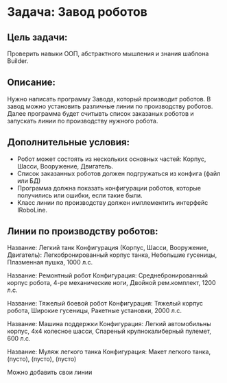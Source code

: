 Задача: Завод роботов
=======

Цель задачи:
-------
Проверить навыки ООП, абстрактного мышления и знания шаблона Builder.

Описание:
-------
Нужно написать программу Завода, который производит роботов. В завод можно установить различные линии по производству роботов. Далее программа будет считывть список заказаных роботов и запускать линии по производству нужного робота.  

Дополнительные условия:
-------
* Робот может состоять из нескольких основных частей: Корпус, Шасси, Вооружение, Двигатель.
* Список заказанных роботов должен подгружаться из конфига (файл или БД)
* Программа должна показать конфигурации роботов, которые получились или ошибки, если такие были.
* Класс линии по производству должен имплементить интерфейс IRoboLine.

Линии по производству роботов:
-------
Название: Легкий танк
Конфигурация (Корпус, Шасси, Вооружение, Двигатель): Легкобронированный корпус танка, Небольшие гусеницы, Плазменная пушка, 1000 л.с.

Название: Ремонтный робот
Конфигурация: Среднебронированный корпус робота, 4-ре механические ноги, Двойной рем.комплект, 1200 л.с.

Название: Тяжелый боевой робот
Конфигурация: Тяжелый корпус робота, Широкие гусеницы, Ракетные установки, 2000 л.с.

Название: Машина поддержки
Конфигурация: Легкий автомобильны корпус, 4х4 колесное шасси, Спареный крупнокалиберный пулемет, 600 л.с.
 
Название: Муляж легкого танка
Конфигурация: Макет легкого танка, (пусто), (пусто), (пусто)
 
Можно добавить свои линии